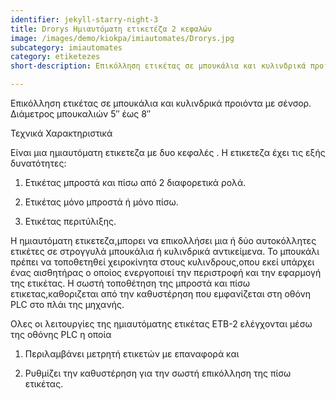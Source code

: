 ```yaml
---
identifier: jekyll-starry-night-3
title: Drorys Ημιαυτόματη ετικετέζα 2 κεφαλών
image: /images/demo/kiokpa/imiautomates/Drorys.jpg
subcategory: imiautomates
category: etiketezes
short-description: Επικόλληση ετικέτας σε μπουκάλια και κυλινδρικά προιόντα με σένσορ.

---
```





 Επικόλληση ετικέτας σε μπουκάλια και κυλινδρικά προιόντα με σένσορ.
Διάμετρος μπουκαλιών 5″ έως 8″









Τεχνικά Χαρακτηριστικά

Είναι μια ημιαυτόματη ετικετεζα με δυο κεφαλές . Η ετικετεζα έχει τις εξής δυνατότητες:

1) Ετικέτας μπροστά και πίσω από 2 διαφορετικά ρολά.

2) Ετικέτας μόνο μπροστά ή μόνο πίσω.

3) Ετικέτας περιτύλιξης.

Η ημιαυτόματη ετικετεζα,μπορει να επικολλήσει μια ή δύο αυτοκόλλητες ετικέτες σε στρογγυλά μπουκάλια ή κυλινδρικά αντικείμενα. Το μπουκάλι πρέπει να τοποθετηθεί χειροκίνητα στους κυλινδρους,οπου εκεί υπάρχει ένας αισθητήρας ο οποίος ενεργοποιεί την περιστροφή και την εφαρμογή της ετικέτας. Η σωστή τοποθέτηση της μπροστά και πίσω ετικετας,καθοριζεται από την καθυστέρηση που εμφανίζεται στη οθόνη PLC στο πλάι της μηχανής.

Ολες οι λειτουργίες της ημιαυτόματης ετικέτας ΕΤΒ-2 ελέγχονται μέσω της οθόνης PLC η οποία

1) Περιλαμβάνει μετρητή ετικετών με επαναφορά και

2) Pυθμίζει την καθυστέρηση για την σωστή επικόλληση της πίσω ετικέτας.

